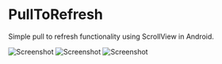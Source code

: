 PullToRefresh
=============

Simple pull to refresh functionality using ScrollView in Android.


![Screenshot](https://raw.github.com/bhavyahmehta/PullToRefresh/master/PullToRefresh/1.png) 
![Screenshot](https://raw.github.com/bhavyahmehta/PullToRefresh/master/PullToRefresh/2.png)
![Screenshot](https://raw.github.com/bhavyahmehta/PullToRefresh/master/PullToRefresh/3.png)  
